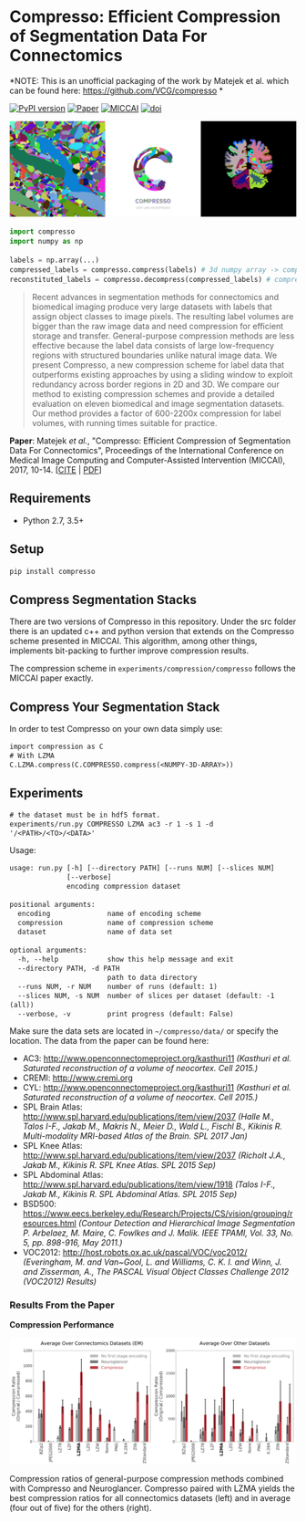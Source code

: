 # Compresso: Efficient Compression of Segmentation Data For Connectomics

*NOTE: This is an unofficial packaging of the work by Matejek et al. which can be found here: https://github.com/VCG/compresso *

[![PyPI version](https://badge.fury.io/py/compresso.svg)](https://badge.fury.io/py/compresso)
[![Paper](https://img.shields.io/badge/paper-accepted-red.svg?colorB=f52ef0)](https://vcg.seas.harvard.edu/publications/compresso-efficient-compression-of-segmentation-data-for-connectomics)
[![MICCAI](https://img.shields.io/badge/presentation-MICCAI%202017-red.svg?colorB=135f89)](http://www.miccai2017.org/schedule)
[![doi](https://img.shields.io/badge/used%20by-rhoana-red.svg?colorB=2bf55b)](http://www.rhoana.org)

![Segmentations](/banner.png?raw=true)

```python
import compresso 
import numpy as np 

labels = np.array(...)
compressed_labels = compresso.compress(labels) # 3d numpy array -> compressed bytes
reconstituted_labels = compresso.decompress(compressed_labels) # compressed bytes -> 3d numpy array
```

> Recent advances in segmentation methods for connectomics and biomedical imaging produce very large datasets with labels that assign object classes to image pixels. The resulting label volumes are bigger than the raw image data and need compression for efficient storage and transfer. General-purpose compression methods are less effective because the label data consists of large low-frequency regions with structured boundaries unlike natural image data. We present Compresso, a new compression scheme for label data that outperforms existing approaches by using a sliding window to exploit redundancy across border regions in 2D and 3D. We compare our method to existing compression schemes and provide a detailed evaluation on eleven biomedical and image segmentation datasets. Our method provides a factor of 600-2200x compression for label volumes, with running times suitable for practice.

**Paper**: Matejek _et al._, "Compresso: Efficient Compression of Segmentation Data For Connectomics", Proceedings of the International Conference on Medical Image Computing and Computer-Assisted Intervention (MICCAI), 2017, 10-14. \[[CITE](https://scholar.google.com/scholar?q=Compresso%3A+Efficient+Compression+of+Segmentation+Data+For+Connectomics) | [PDF](https://vcg.seas.harvard.edu/publications/compresso-efficient-compression-of-segmentation-data-for-connectomics/paper)\]

## Requirements

- Python 2.7, 3.5+

## Setup

```bash
pip install compresso
```

## Compress Segmentation Stacks

There are two versions of Compresso in this repository. Under the src folder there is an updated c++ and python version that extends on the Compresso scheme presented in MICCAI. This algorithm, among other things, implements bit-packing to further improve compression results.

The compression scheme in `experiments/compression/compresso` follows the MICCAI paper exactly. 

## Compress Your Segmentation Stack

In order to test Compresso on your own data simply use:

```
import compression as C
# With LZMA
C.LZMA.compress(C.COMPRESSO.compress(<NUMPY-3D-ARRAY>))
```

## Experiments

```
# the dataset must be in hdf5 format.
experiments/run.py COMPRESSO LZMA ac3 -r 1 -s 1 -d '/<PATH>/<TO>/<DATA>'
```

Usage:

```
usage: run.py [-h] [--directory PATH] [--runs NUM] [--slices NUM]
              [--verbose]
              encoding compression dataset

positional arguments:
  encoding              name of encoding scheme
  compression           name of compression scheme
  dataset               name of data set

optional arguments:
  -h, --help            show this help message and exit
  --directory PATH, -d PATH
                        path to data directory
  --runs NUM, -r NUM    number of runs (default: 1)
  --slices NUM, -s NUM  number of slices per dataset (default: -1 (all))
  --verbose, -v         print progress (default: False) 
```


Make sure the data sets are located in `~/compresso/data/` or specify the location. The data from the paper can be found here:

- AC3: <http://www.openconnectomeproject.org/kasthuri11> _(Kasthuri et al. Saturated reconstruction of a volume of neocortex. Cell 2015.)_
- CREMI: <http://www.cremi.org>
- CYL: <http://www.openconnectomeproject.org/kasthuri11> _(Kasthuri et al. Saturated reconstruction of a volume of neocortex. Cell 2015.)_
- SPL Brain Atlas: <http://www.spl.harvard.edu/publications/item/view/2037> _(Halle M., Talos I-F., Jakab M., Makris N., Meier D., Wald L., Fischl B., Kikinis R. Multi-modality MRI-based Atlas of the Brain. SPL 2017 Jan)_
- SPL Knee Atlas: <http://www.spl.harvard.edu/publications/item/view/2037> _(Richolt J.A., Jakab M., Kikinis R. SPL Knee Atlas. SPL 2015 Sep)_
- SPL Abdominal Atlas: <http://www.spl.harvard.edu/publications/item/view/1918> _(Talos I-F., Jakab M., Kikinis R. SPL Abdominal Atlas. SPL 2015 Sep)_
- BSD500: <https://www.eecs.berkeley.edu/Research/Projects/CS/vision/grouping/resources.html> _(Contour Detection and Hierarchical Image Segmentation P. Arbelaez, M. Maire, C. Fowlkes and J. Malik. IEEE TPAMI, Vol. 33, No. 5, pp. 898-916, May 2011.)_
- VOC2012: <http://host.robots.ox.ac.uk/pascal/VOC/voc2012/> _(Everingham, M. and Van~Gool, L. and Williams, C. K. I. and Winn, J. and Zisserman, A., The PASCAL Visual Object Classes Challenge 2012 (VOC2012) Results)_

### Results From the Paper

**Compression Performance**

![Compression Performance of Connectomics Datasets](/experiments/figures/compression-performance.png?raw=true)

Compression ratios of general-purpose compression methods combined with Compresso and Neuroglancer. Compresso paired with LZMA yields the best compression ratios for all connectomics datasets (left) and in average (four out of five) for the others (right).

